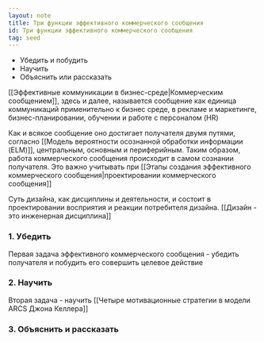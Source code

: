 ```yaml
---
layout: note
title: Три функции эффективного коммерческого сообщения
id: Три функции эффективного коммерческого сообщения
tag: seed
---
```


- Убедить и побудить
- Научить
- Объяснить или рассказать

[[Эффективные коммуникации в бизнес-среде|Коммерческим сообщением]], здесь и далее, называется сообщение как единица коммуникаций применительно к бизнес среде, в рекламе и маркетинге, бизнес-планировании, обучении и работе с персоналом (HR)

Как и всякое сообщение оно достигает получателя двумя путями, согласно [[Модель вероятности осознанной обработки информации (ELM)]], центральным, основным и периферийным. Таким образом, работа коммерческого сообщения происходит в самом сознании получателя. Это важно учитывать при [[Этапы создания эффективного коммерческого сообщения|проектировании коммерческого сообщения]]

Суть дизайна, как дисциплины и деятельности, и состоит в проектировании восприятия и реакции потребителя дизайна. [[Дизайн - это инженерная дисциплина]]

### 1. Убедить
Первая задача эффективного коммерческого сообщения - убедить получателя и побудить его совершить целевое действие
### 2. Научить
Вторая задача - научить
[[Четыре мотивационные стратегии в модели ARCS Джона Келлера]]

### 3. Объяснить и рассказать